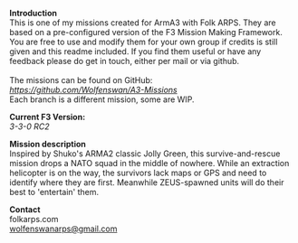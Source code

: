 <b>Introduction</b><br/>
This is one of my missions created for ArmA3 with Folk ARPS. They are based on a pre-configured version of the F3 Mission Making Framework. You are free to use and modify them for your own group if credits is still given and this readme included. If you find them useful or have any feedback please do get in touch, either per mail or via github.<br/><br/>
The missions can be found on GitHub:<br/>
<i>https://github.com/Wolfenswan/A3-Missions</i><br/>
Each branch is a different mission, some are WIP.<br/>

<b>Current F3 Version:</b><br/>
<i>3-3-0 RC2</i>

<b>Mission description</b><br/>
Inspired by Shuko's ARMA2 classic Jolly Green, this survive-and-rescue mission drops a NATO squad in the middle of nowhere. While an extraction helicopter is on the way, the survivors lack maps or GPS and need to identify where they are first. Meanwhile ZEUS-spawned units will do their best to 'entertain' them.

<b>Contact</b><br/>
folkarps.com<br/>
wolfenswanarps@gmail.com<br/>
